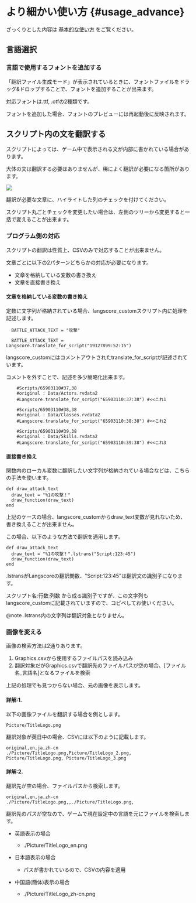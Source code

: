 # より細かい使い方 {#usage_advance}

ざっくりとした内容は [基本的な使い方](#basic_usage) をご覧ください。

## 言語選択

### 言語で使用するフォントを追加する

「翻訳ファイル生成モード」が表示されているときに、フォントファイルをドラッグ&ドロップすることで、フォントを追加することが出来ます。

対応フォントは.ttf, .otfの2種類です。

フォントを追加した場合、フォントのプレビューには再起動後に反映されます。


## スクリプト内の文を翻訳する

スクリプトによっては、ゲーム中で表示される文が内部に書かれている場合があります。

大体の文は翻訳する必要はありませんが、稀によく翻訳が必要になる箇所があります。

![](script_trans.png)

翻訳が必要な文章に、ハイライトした列のチェックを付けてください。

スクリプト丸ごとチェックを変更したい場合は、左側のツリーから変更すると一括で変えることが出来ます。

### プログラム側の対応

スクリプトの翻訳は性質上、CSVのみで対応することが出来ません。

文章ごとに以下の2パターンどちらかの対応が必要になります。

* 文章を格納している変数の書き換え
* 文章を直接書き換え

#### 文章を格納している変数の書き換え

定数に文字列が格納されている場合、langscore_customスクリプト内に処理を記述します。

~~~~~{rb}
  BATTLE_ATTACK_TEXT = "攻撃"
~~~~~

~~~~~{ruby}
  BATTLE_ATTACK_TEXT = Langscore.translate_for_script("19127899:52:15")
~~~~~

langscore_customにはコメントアウトされたtranslate_for_scriptが記述されています。

コメントを外すことで、記述を多少簡略化出来ます。

~~~~~{.rb}
	#Scripts/65903110#37,38
	#original : Data/Actors.rvdata2
	#Langscore.translate_for_script("65903110:37:38") #<<これ1

	#Scripts/65903110#38,38
	#original : Data/Classes.rvdata2
	#Langscore.translate_for_script("65903110:38:38") #<<これ2

	#Scripts/65903110#39,38
	#original : Data/Skills.rvdata2
	#Langscore.translate_for_script("65903110:39:38") #<<これ3
~~~~~


#### 直接書き換え

関数内のローカル変数に翻訳したい文字列が格納されている場合などは、こちらの手法を使います。

~~~~~{.rb}
def draw_attack_text
  draw_text = "%1の攻撃！"
  draw_function(draw_text)
end
~~~~~

上記のケースの場合、langscore_customからdraw_text変数が見れないため、書き換えることが出来ません。

この場合、以下のような方法で翻訳を適用します。

~~~~~{.rb}
def draw_attack_text
  draw_text = "%1の攻撃！".lstrans("Script:123:45")
  draw_function(draw_text)
end
~~~~~

.lstransがLangscoreの翻訳関数、"Script:123:45"は翻訳文の識別子になります。

スクリプト名:行数:列数 から成る識別子ですが、この文字列もlangscore_customに記載されていますので、コピペしてお使いください。

@note .lstrans内の文字列は翻訳対象となりません。


### 画像を変える

画像の検索方法は2通りあります。

1. Graphics.csvから使用するファイルパスを読み込み
2. 翻訳対象だがGraphics.csvで翻訳先のファイルパスが空の場合、[ファイル名_言語名]となるファイルを検索

上記の処理でも見つからない場合、元の画像を表示します。

#### 詳解:1.

以下の画像ファイルを翻訳する場合を例とします。

~~~~~
Picture/TitleLogo.png
~~~~~

翻訳対象が英日中の場合、CSVには以下のように記載します。

~~~~~
original,en,ja,zh-cn
./Picture/TitleLogo.png,Picture/TitleLogo_2.png, Picture/TitleLogo.png, Picture/TitleLogo_3.png
~~~~~

#### 詳解:2.

翻訳先が空の場合、ファイルパスから検索します。

~~~~~
original,en,ja,zh-cn
./Picture/TitleLogo.png,,./Picture/TitleLogo.png,
~~~~~

翻訳先のパスが空なので、ゲームで現在設定中の言語を元にファイルを検索します。
* 英語表示の場合
	- ./Picture/TitleLogo_en.png

* 日本語表示の場合
	- パスが書かれているので、CSVの内容を適用

* 中国語(簡体)表示の場合
	- ./Picture/TitleLogo_zh-cn.png
